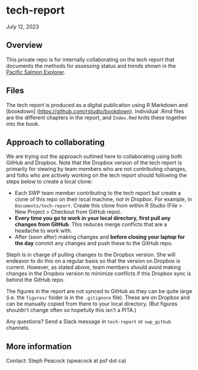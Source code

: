 # tech-report

July 12, 2023

## Overview

This private repo is for internally collaborating on the tech report that documents the methods for assessing status and trends shown in the [Pacific Salmon Explorer](www.salmonexplorer.ca).

## Files

The tech report is produced as a digital publication using R Markdown and [bookdown] (https://github.com/rstudio/bookdown). Individual .Rmd files are the different chapters in the report, and `Index.Rmd` knits these together into the book.


## Approach to collaborating
We are trying out the approach outlined here to collaborating using both GitHub and Dropbox. Note that the Dropbox version of the tech report is primarily for viewing by team members who are not contributing changes, and folks who are actively working on the tech report should following the steps below to create a local clone:

* Each SWP team member contributing to the tech report but create a clone of this repo on their local machine, *not in Dropbox*. For example, in `Documents/tech-report`. Create this clone from within R Studio (File > New Project > Checkout from GitHub repo).
* **Every time you go to work in your local directory, first pull any changes from GitHub**. This reduces merge conflicts that are a headache to work with. 
* After (soon after) making changes and **before closing your laptop for the day** commit any changes and push these to the GitHub repo.

Steph is in charge of pulling changes to the Dropbox version. She will endeavor to do this on a regular basis so that the version on Dropbox is current. However, as stated above, team members should avoid making changes in the Dropbox version to minimize conflicts if this Dropbox sync is behind the GitHub repo.

The figures in the report are not synced to GitHub as they can be quite large (i.e. the `figures/` folder is in the `.gitignore` file). These are on Dropbox and can be manually copied from there to your local directory. (But figures shouldn't change often so hopefully this isn't a PITA.)

Any questions? Send a Slack message in `tech-report` or `swp_github` channels.

## More information

Contact: Steph Peacock (speacock at psf dot ca)

